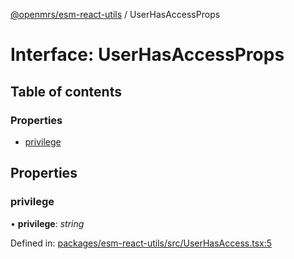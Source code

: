 [@openmrs/esm-react-utils](../API.md) / UserHasAccessProps

# Interface: UserHasAccessProps

## Table of contents

### Properties

- [privilege](userhasaccessprops.md#privilege)

## Properties

### privilege

• **privilege**: *string*

Defined in: [packages/esm-react-utils/src/UserHasAccess.tsx:5](https://github.com/openmrs/openmrs-esm-core/blob/master/packages/esm-react-utils/src/UserHasAccess.tsx#L5)
